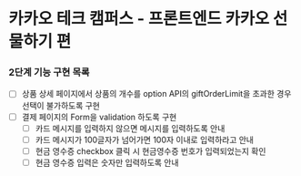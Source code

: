# 카카오 테크 캠퍼스 - 프론트엔드 카카오 선물하기 편

### 2단계 기능 구현 목록
- [ ] 상품 상세 페이지에서 상품의 개수를 option API의 giftOrderLimit을 초과한 경우 선택이 불가하도록 구현
- [ ] 결제 페이지의 Form을 validation 하도록 구현
  - [ ] 카드 메시지를 입력하지 않으면 메시지를 입력하도록 안내
  - [ ] 카드 메시지가 100글자가 넘어가면 100자 이내로 입력하라고 안내
  - [ ] 현금 영수증 checkbox 클릭 시 현금영수증 번호가 입력되었는지 확인
  - [ ] 현금 영수증 입력은 숫자만 입력하도록 안내